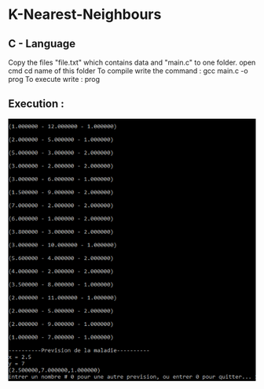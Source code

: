 # K-Nearest-Neighbours
## C - Language

Copy the files "file.txt" which contains data and "main.c" to one folder.
open cmd
cd name of this folder 
To compile write the command : gcc main.c -o prog
To execute write : prog

## Execution :

![prog](Capture.PNG)
